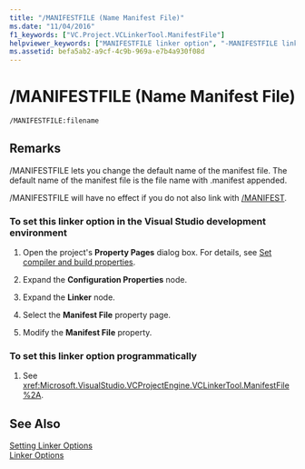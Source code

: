 ```yaml
---
title: "/MANIFESTFILE (Name Manifest File)"
ms.date: "11/04/2016"
f1_keywords: ["VC.Project.VCLinkerTool.ManifestFile"]
helpviewer_keywords: ["MANIFESTFILE linker option", "-MANIFESTFILE linker option", "/MANIFESTFILE linker option"]
ms.assetid: befa5ab2-a9cf-4c9b-969a-e7b4a930f08d
---
```

# /MANIFESTFILE (Name Manifest File)

```
/MANIFESTFILE:filename
```

## Remarks

/MANIFESTFILE lets you change the default name of the manifest file.  The default name of the manifest file is the file name with .manifest appended.

/MANIFESTFILE will have no effect if you do not also link with [/MANIFEST](manifest-create-side-by-side-assembly-manifest.md).

### To set this linker option in the Visual Studio development environment

1. Open the project's **Property Pages** dialog box. For details, see [Set compiler and build properties](../working-with-project-properties.md).

1. Expand the **Configuration Properties** node.

1. Expand the **Linker** node.

1. Select the **Manifest File** property page.

1. Modify the **Manifest File** property.

### To set this linker option programmatically

1. See <xref:Microsoft.VisualStudio.VCProjectEngine.VCLinkerTool.ManifestFile%2A>.

## See Also

[Setting Linker Options](linking.md)<br/>
[Linker Options](linker-options.md)